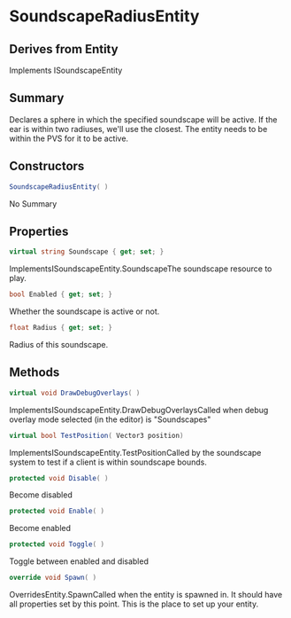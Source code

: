 # SoundscapeRadiusEntity

## Derives from Entity
Implements ISoundscapeEntity

## Summary

Declares a sphere in which the specified soundscape will be active. If the ear is within two radiuses, we'll use the
closest. The entity needs to be within the PVS for it to be active.
## Constructors

```c#
SoundscapeRadiusEntity( ) 
```
No Summary
## Properties

```c#
virtual string Soundscape { get; set; } 
```
ImplementsISoundscapeEntity.SoundscapeThe soundscape resource to play.
```c#
bool Enabled { get; set; } 
```
Whether the soundscape is active or not.
```c#
float Radius { get; set; } 
```
Radius of this soundscape.
## Methods

```c#
virtual void DrawDebugOverlays( ) 
```
ImplementsISoundscapeEntity.DrawDebugOverlaysCalled when debug overlay mode selected (in the editor) is "Soundscapes"
```c#
virtual bool TestPosition( Vector3 position) 
```
ImplementsISoundscapeEntity.TestPositionCalled by the soundscape system to test if a client is within soundscape bounds.
```c#
protected void Disable( ) 
```
Become disabled
```c#
protected void Enable( ) 
```
Become enabled
```c#
protected void Toggle( ) 
```
Toggle between enabled and disabled
```c#
override void Spawn( ) 
```
OverridesEntity.SpawnCalled when the entity is spawned in. It should have all properties set by this point.
This is the place to set up your entity.
